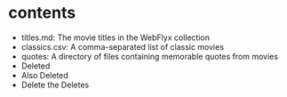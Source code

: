 # contents

- titles.md: The movie titles in the WebFlyx collection
- classics.csv: A comma-separated list of classic movies
- quotes: A directory of files containing memorable quotes from movies
- Deleted
- Also Deleted
- Delete the Deletes
